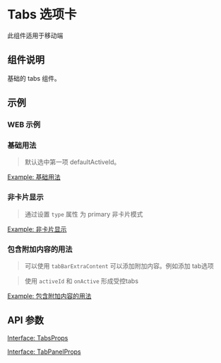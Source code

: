 # Tabs 选项卡

此组件适用于移动端

## 组件说明

基础的 tabs 组件。

## 示例

### WEB 示例

### 基础用法

> 默认选中第一项  defaultActiveId。

[Example: 基础用法](./__examples__/web/base.tsx)

### 非卡片显示

>  通过设置 `type` 属性 为 primary 非卡片模式

[Example: 非卡片显示](./__examples__/web/primary.tsx)

### 包含附加内容的用法

> 可以使用 `tabBarExtraContent` 可以添加附加内容。例如添加 tab选项

> 使用 `activeId` 和 `onActive` 形成受控tabs

[Example: 包含附加内容的用法](./__examples__/web/external.tsx)

## API 参数

[Interface: TabsProps](./interface.ts)

[Interface: TabPanelProps](./interface.ts)


